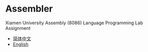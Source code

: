 # Assembler
Xiamen University Assembly (8086) Language Programming Lab Assignment
- [简体中文](readme/README.zh_CN.md)
- [English](README.md)
